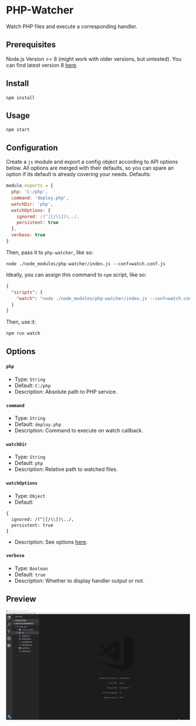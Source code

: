 # PHP-Watcher
Watch PHP files and execute a corresponding handler.

## Prerequisites
Node.js Version >= 8 (might work with older versions, but untested). You can find latest version 8 [here](https://nodejs.org/download/release/v8.11.2/).

## Install
```
npm install
```

## Usage
```
npm start
```

## Configuration
Create a `js` module and export a config object according to API options below. All options are merged with their defaults, so you can spare an option if its default is already covering your needs. Defaults:
```js
module.exports = {
  php: 'C:/php',
  command: 'deploy.php',
  watchDir: 'php',
  watchOptions: {
    ignored: /(^|[/\\])\../,
    persistent: true
  },
  verbose: true
}
```
Then, pass it to `php-watcher`, like so:
```
node ./node_modules/php-watcher/index.js --conf=watch.conf.js
```
Ideally, you can assign this command to `npm` script, like so:
```json
{
  "scripts": {
    "watch": "node ./node_modules/php-watcher/index.js --conf=watch.conf.js"
  }
}
```
Then, use it:
```
npm run watch
```

## Options

#### `php`
* Type: `String`
* Default: `C:/php`
* Description: Absolute path to PHP service.

#### `command`
* Type: `String`
* Default: `deploy.php`
* Description: Command to execute on watch callback.

#### `watchDir`
* Type: `String`
* Default: `php`
* Description: Relative path to watched files.

#### `watchOptions`
* Type: `Object`
* Default:
```
{
  ignored: /(^|[/\\])\../,
  persistent: true
}
```
* Description: See options [here](https://github.com/paulmillr/chokidar#api).

#### `verbose`
* Type: `Boolean`
* Default: `true`
* Description: Whether to display handler output or not.

## Preview
![Alt](preview.gif)
